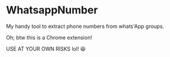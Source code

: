 # WhatsappNumber

My handy tool to extract phone numbers from whats'App groups.

Oh; btw this is a Chrome extension!

USE AT YOUR OWN RISKS lol! 😆
